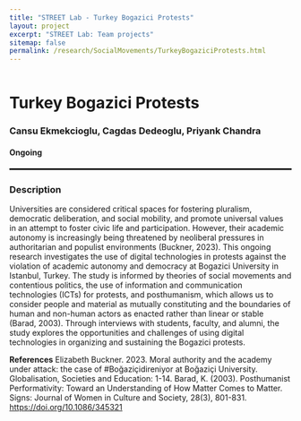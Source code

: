 ```yaml
---
title: "STREET Lab - Turkey Bogazici Protests"
layout: project
excerpt: "STREET Lab: Team projects"
sitemap: false
permalink: /research/SocialMovements/TurkeyBogaziciProtests.html
---
```

<div class="row" style="display: flex;">


<!--<div class="col-sm-5 clearfix" >
  <img src="{{ site.url }}{{ site.baseurl }}/images/pubpic/{{ project.photo }}" class="img-reponsive" width="100%" style="float: left" />
</div>-->

<div class="container-fluid">
  <h1>Turkey Bogazici Protests</h1>
  <h3>Cansu Ekmekcioglu, Cagdas Dedeoglu, Priyank Chandra</h3>
  <h4>Ongoing</h4>
  
</div>

</div>

<hr style="margin-top: 0.1rem;
  margin-bottom: 0.1rem;
  border: 0;
  border-top: 2px solid rgba(0, 0, 0, 0.2);"/>

<div class="row" style="display: flex;">

<div class=" col-sm-12">
  <!-- <h3>Summary</h3> -->
  <!-- {{project.highlight}} -->
<h3>Description</h3>
Universities are considered critical spaces for fostering pluralism, democratic deliberation, and social mobility, and promote universal values in an attempt to foster civic life and participation. However, their academic autonomy is increasingly being threatened by neoliberal pressures in authoritarian and populist environments (Buckner, 2023). This ongoing research investigates the use of digital technologies in protests against the violation of academic autonomy and democracy at Bogazici University in Istanbul, Turkey. The study is informed by theories of social movements and contentious politics, the use of information and communication technologies (ICTs) for protests, and posthumanism, which allows us to consider people and material as mutually constituting and the boundaries of human and non-human actors as enacted rather than linear or stable (Barad, 2003). Through interviews with students, faculty, and alumni, the study explores the opportunities and challenges of using digital technologies in organizing and sustaining the Bogazici protests.

<b>References</b>
Elizabeth Buckner. 2023. Moral authority and the academy under attack: the case of #Boğaziçidireniyor at Boğaziçi University. Globalisation, Societies and Education: 1-14.
Barad, K. (2003). Posthumanist Performativity: Toward an Understanding of How Matter Comes to Matter. Signs: Journal of Women in Culture and Society, 28(3), 801-831. https://doi.org/10.1086/345321

<br />

